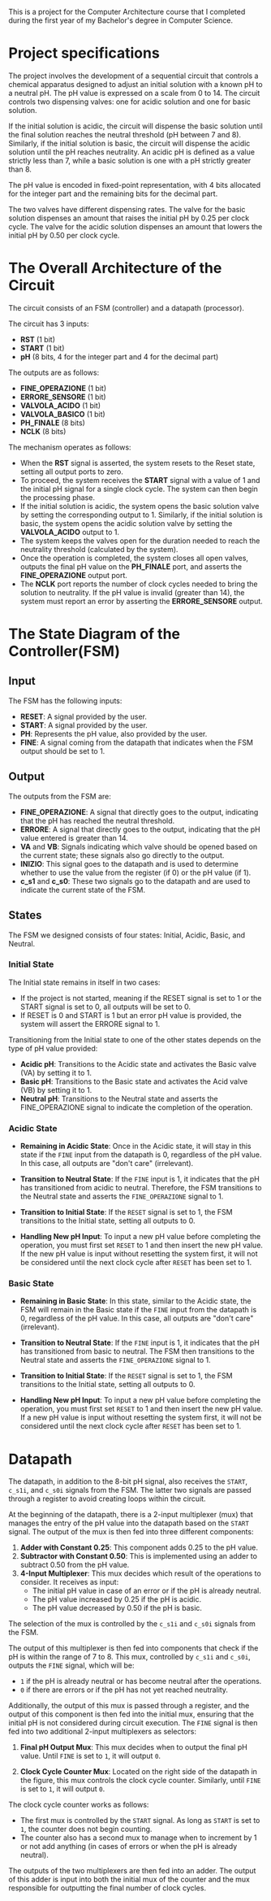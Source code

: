 This is a project for the Computer Architecture course that I completed during the first year of my Bachelor's degree in Computer Science.

# Project specifications

The project involves the development of a sequential circuit that controls a chemical apparatus designed to adjust an initial solution with a known pH to a neutral pH. The pH value is expressed on a scale from 0 to 14. The circuit controls two dispensing valves: one for acidic solution and one for basic solution.

If the initial solution is acidic, the circuit will dispense the basic solution until the final solution reaches the neutral threshold (pH between 7 and 8). Similarly, if the initial solution is basic, the circuit will dispense the acidic solution until the pH reaches neutrality. An acidic pH is defined as a value strictly less than 7, while a basic solution is one with a pH strictly greater than 8.

The pH value is encoded in fixed-point representation, with 4 bits allocated for the integer part and the remaining bits for the decimal part.

The two valves have different dispensing rates. The valve for the basic solution dispenses an amount that raises the initial pH by 0.25 per clock cycle. The valve for the acidic solution dispenses an amount that lowers the initial pH by 0.50 per clock cycle.

# The Overall Architecture of the Circuit

The circuit consists of an FSM (controller) and a datapath (processor).

The circuit has 3 inputs:
- **RST** (1 bit)
- **START** (1 bit)
- **pH** (8 bits, 4 for the integer part and 4 for the decimal part)

The outputs are as follows:
- **FINE_OPERAZIONE** (1 bit)
- **ERRORE_SENSORE** (1 bit)
- **VALVOLA_ACIDO** (1 bit)
- **VALVOLA_BASICO** (1 bit)
- **PH_FINALE** (8 bits)
- **NCLK** (8 bits)

The mechanism operates as follows:
- When the **RST** signal is asserted, the system resets to the Reset state, setting all output ports to zero.
- To proceed, the system receives the **START** signal with a value of 1 and the initial pH signal for a single clock cycle. The system can then begin the processing phase.
- If the initial solution is acidic, the system opens the basic solution valve by setting the corresponding output to 1. Similarly, if the initial solution is basic, the system opens the acidic solution valve by setting the **VALVOLA_ACIDO** output to 1.
- The system keeps the valves open for the duration needed to reach the neutrality threshold (calculated by the system).
- Once the operation is completed, the system closes all open valves, outputs the final pH value on the **PH_FINALE** port, and asserts the **FINE_OPERAZIONE** output port.
- The **NCLK** port reports the number of clock cycles needed to bring the solution to neutrality.
If the pH value is invalid (greater than 14), the system must report an error by asserting the **ERRORE_SENSORE** output.

# The State Diagram of the Controller(FSM)

## Input
The FSM has the following inputs:

- **RESET**: A signal provided by the user.
- **START**: A signal provided by the user.
- **PH**: Represents the pH value, also provided by the user.
- **FINE**: A signal coming from the datapath that indicates when the FSM output should be set to 1.

## Output
The outputs from the FSM are:

- **FINE_OPERAZIONE**: A signal that directly goes to the output, indicating that the pH has reached the neutral threshold.
- **ERRORE**: A signal that directly goes to the output, indicating that the pH value entered is greater than 14.
- **VA** and **VB**: Signals indicating which valve should be opened based on the current state; these signals also go directly to the output.
- **INIZIO**: This signal goes to the datapath and is used to determine whether to use the value from the register (if 0) or the pH value (if 1).
- **c_s1** and **c_s0**: These two signals go to the datapath and are used to indicate the current state of the FSM.

## States
The FSM we designed consists of four states: Initial, Acidic, Basic, and Neutral.

### Initial State
The Initial state remains in itself in two cases:
- If the project is not started, meaning if the RESET signal is set to 1 or the START signal is set to 0, all outputs will be set to 0.
- If RESET is 0 and START is 1 but an error pH value is provided, the system will assert the ERRORE signal to 1.

Transitioning from the Initial state to one of the other states depends on the type of pH value provided:
- **Acidic pH**: Transitions to the Acidic state and activates the Basic valve (VA) by setting it to 1.
- **Basic pH**: Transitions to the Basic state and activates the Acid valve (VB) by setting it to 1.
- **Neutral pH**: Transitions to the Neutral state and asserts the FINE_OPERAZIONE signal to indicate the completion of the operation.

### Acidic State

- **Remaining in Acidic State**: Once in the Acidic state, it will stay in this state if the `FINE` input from the datapath is 0, regardless of the pH value. In this case, all outputs are "don't care" (irrelevant).
  
- **Transition to Neutral State**: If the `FINE` input is 1, it indicates that the pH has transitioned from acidic to neutral. Therefore, the FSM transitions to the Neutral state and asserts the `FINE_OPERAZIONE` signal to 1.

- **Transition to Initial State**: If the `RESET` signal is set to 1, the FSM transitions to the Initial state, setting all outputs to 0.

- **Handling New pH Input**: To input a new pH value before completing the operation, you must first set `RESET` to 1 and then insert the new pH value. If the new pH value is input without resetting the system first, it will not be considered until the next clock cycle after `RESET` has been set to 1.

### Basic State

- **Remaining in Basic State**: In this state, similar to the Acidic state, the FSM will remain in the Basic state if the `FINE` input from the datapath is 0, regardless of the pH value. In this case, all outputs are "don't care" (irrelevant).

- **Transition to Neutral State**: If the `FINE` input is 1, it indicates that the pH has transitioned from basic to neutral. The FSM then transitions to the Neutral state and asserts the `FINE_OPERAZIONE` signal to 1.

- **Transition to Initial State**: If the `RESET` signal is set to 1, the FSM transitions to the Initial state, setting all outputs to 0.

- **Handling New pH Input**: To input a new pH value before completing the operation, you must first set `RESET` to 1 and then insert the new pH value. If a new pH value is input without resetting the system first, it will not be considered until the next clock cycle after `RESET` has been set to 1.

# Datapath

The datapath, in addition to the 8-bit pH signal, also receives the `START`, `c_s1i`, and `c_s0i` signals from the FSM. The latter two signals are passed through a register to avoid creating loops within the circuit.

At the beginning of the datapath, there is a 2-input multiplexer (mux) that manages the entry of the pH value into the datapath based on the `START` signal. The output of the mux is then fed into three different components:

1. **Adder with Constant 0.25**: This component adds 0.25 to the pH value.
2. **Subtractor with Constant 0.50**: This is implemented using an adder to subtract 0.50 from the pH value.
3. **4-Input Multiplexer**: This mux decides which result of the operations to consider. It receives as input:
   - The initial pH value in case of an error or if the pH is already neutral.
   - The pH value increased by 0.25 if the pH is acidic.
   - The pH value decreased by 0.50 if the pH is basic.

The selection of the mux is controlled by the `c_s1i` and `c_s0i` signals from the FSM.

The output of this multiplexer is then fed into components that check if the pH is within the range of 7 to 8. This mux, controlled by `c_s1i` and `c_s0i`, outputs the `FINE` signal, which will be:
- `1` if the pH is already neutral or has become neutral after the operations.
- `0` if there are errors or if the pH has not yet reached neutrality.

Additionally, the output of this mux is passed through a register, and the output of this component is then fed into the initial mux, ensuring that the initial pH is not considered during circuit execution. The `FINE` signal is then fed into two additional 2-input multiplexers as selectors:

1. **Final pH Output Mux**: This mux decides when to output the final pH value. Until `FINE` is set to `1`, it will output `0`.

2. **Clock Cycle Counter Mux**: Located on the right side of the datapath in the figure, this mux controls the clock cycle counter. Similarly, until `FINE` is set to `1`, it will output `0`.

The clock cycle counter works as follows:
- The first mux is controlled by the `START` signal. As long as `START` is set to `1`, the counter does not begin counting.
- The counter also has a second mux to manage when to increment by 1 or not add anything (in cases of errors or when the pH is already neutral).

The outputs of the two multiplexers are then fed into an adder. The output of this adder is input into both the initial mux of the counter and the mux responsible for outputting the final number of clock cycles.
